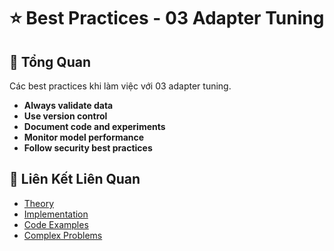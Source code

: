 # ⭐ Best Practices - 03 Adapter Tuning

## 🎯 Tổng Quan

Các best practices khi làm việc với 03 adapter tuning.

- **Always validate data**
- **Use version control**
- **Document code and experiments**
- **Monitor model performance**
- **Follow security best practices**

## 🔗 Liên Kết Liên Quan

- [Theory](./THEORY_03_adapter_tuning.md)
- [Implementation](./IMPLEMENTATION_03_adapter_tuning.md)
- [Code Examples](./CODE_EXAMPLES_03_adapter_tuning.md)
- [Complex Problems](./COMPLEX_PROBLEMS.md)
